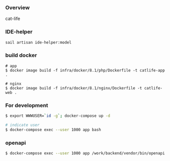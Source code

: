 ### Overview
cat-life

### IDE-helper

```bash
sail artisan ide-helper:model
```

### build docker

```shell
# app
$ docker image build -f infra/docker/8.1/php/Dockerfile -t catlife-app .

# nginx
$ docker image build -f infra/docker/8.1/nginx/Dockerfile -t catlife-web .
```

### For development
```bash
$ export WWWUSER=`id -g`; docker-compose up -d

# indicate user
$ docker-compose exec --user 1000 app bash
```

### openapi
```bash
$ docker-compose exec --user 1000 app /work/backend/vendor/bin/openapi /work/backend/app/Http/Controllers --format yaml --output /work/backend/openapi/openapi.yaml
```

